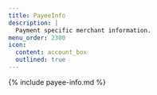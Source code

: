 ```yaml
---
title: PayeeInfo
description: |
  Payment specific merchant information.
menu_order: 2300
icon:
  content: account_box
  outlined: true
---
```


{% include payee-info.md %}

